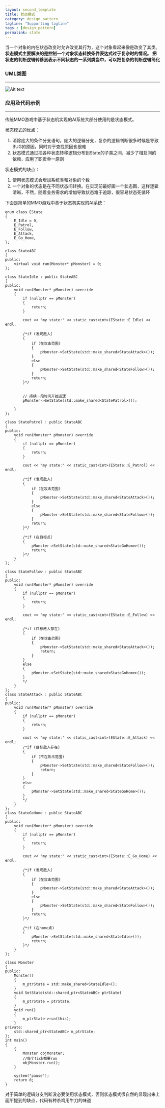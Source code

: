 ```yaml
---
layout: second_template
title: 状态模式
category: design_pattern
tagline: "Supporting tagline"
tags : [design_pattern]
permalink: state
---
```



当一个对象的内在状态改变时允许改变其行为，这个对象看起来像是改变了其类。**状态模式主要解决的是控制一个对象状态转换条件表达式过于复杂时的情况。
把状态的判断逻辑转移到表示不同状态的一系列类当中，可以把复杂的判断逻辑简化**

### UML类图
--------------------------------------------------

![Alt text][id]

[id]: assets/themes/my_blog/img/state.jpg

### 应用及代码示例
--------------------------------------------------

传统MMO游戏中基于状态机实现的AI系统大部分使用的是状态模式。

状态模式的优点：

1. 消除庞大的条件分支语句。庞大的逻辑分支，复杂的逻辑判断很多时候是导致BUG的原因，同时对于查找原因也很难
2. 状态模式通过把各种状态转移逻辑分布到State的子类之间，减少了相互间的依赖，应用了职责单一原则

状态模式的缺点：

1. 使用状态模式会增加系统类和对象的个数
2. 一个对象的状态是在不同状态间转换。在实现前最好画一个状态图，这样逻辑清晰，不然，随着业务需求的增加导致状态难于追踪，很容易状态死循环

下面是简单的MMO游戏中基于状态机实现的AI系统：

	enum class EState
	{
		E_Idle = 0,
		E_Patrol,
		E_Follow,
		E_Attack,
		E_Go_Home,
	};

	class StateABC
	{
	public:
		virtual void run(Monster* pMonster) = 0;
	};

	class StateIdle : public StateABC
	{
	public:
		void run(Monster* pMonster) override
		{
			if (nullptr == pMonster)
			{
				return;
			}

			cout << "my state:" << static_cast<int>(EState::E_Idle) << endl;

			/*if (发现敌人)
			{
				if (在攻击范围)
				{
					pMonster->SetState(std::make_shared<StateAttack>());
				}
				else
				{
					pMonster->SetState(std::make_shared<StateFollow>());
				}
				return;
			}*/
			

			// 持续一段时间开始巡逻
			pMonster->SetState(std::make_shared<StatePatrol>());
			
		}
	};

	class StatePatrol : public StateABC
	{
	public:
		void run(Monster* pMonster) override
		{
			if (nullptr == pMonster)
			{
				return;
			}

			cout << "my state:" << static_cast<int>(EState::E_Patrol) << endl;

			/*if (发现敌人)
			{
				if (在攻击范围)
				{
					pMonster->SetState(std::make_shared<StateAttack>());
				}
				else
				{
					pMonster->SetState(std::make_shared<StateFollow>());
				}
				return;
			}*/

			/*if (在目标点)
			{
				pMonster->SetState(std::make_shared<StateGoHome>());
				return;
			}*/
		}
	};

	class StateFollow : public StateABC
	{
	public:
		void run(Monster* pMonster) override
		{
			if (nullptr == pMonster)
			{
				return;
			}

			cout << "my state:" << static_cast<int>(EState::E_Follow) << endl;

			/*if (目标敌人存在)
			{
				if (在攻击范围)
				{
					pMonster->SetState(std::make_shared<StateAttack>());
					return;
				}
			}
			else
			{
				pMonster->SetState(std::make_shared<StateGoHome>());
			}
			*/
		}
	};
	class StateAttack : public StateABC
	{
	public:
		void run(Monster* pMonster) override
		{
			if (nullptr == pMonster)
			{
				return;
			}

			cout << "my state:" << static_cast<int>(EState::E_Attack) << endl;
			/*if (目标敌人存在)
			{
				if (不在攻击范围)
				{
					pMonster->SetState(std::make_shared<StateFollow>());
					return;
				}
			}
			else
			{
				pMonster->SetState(std::make_shared<StateGoHome>());
			}
			*/
		}
	};
	class StateGoHome : public StateABC
	{
	public:
		void run(Monster* pMonster) override
		{
			if (nullptr == pMonster)
			{
				return;
			}

			cout << "my state:" << static_cast<int>(EState::E_Go_Home) << endl;

			/*if (发现敌人)
			{
				if (在攻击范围)
				{
					pMonster->SetState(std::make_shared<StateAttack>());
				}
				else
				{
					pMonster->SetState(std::make_shared<StateFollow>());
				}
				return;
			}*/

			/*if (在home点)
			{
				pMonster->SetState(std::make_shared<StateIdle>());
				return;
			}*/
		}
	};

	class Monster
	{
	public:
		Monster()
		{
			m_ptrState = std::make_shared<StateIdle>();
		}
		void SetState(std::shared_ptr<StateABC> ptrState)
		{
			m_ptrState = ptrState;
		}
		void run()
		{
			m_ptrState->run(this);
		}
	private:
		std::shared_ptr<StateABC> m_ptrState;
	};
	int main()
	{
		{
			Monster objMonster;
			//每个tick都要run
			objMonster.run();
		}

		system("pause");
		return 0;
	}

对于简单的逻辑分支判断没必要使用状态模式，否则状态模式很自然的显现出来上面所提到的缺点，代码有种杀鸡用牛刀的味道